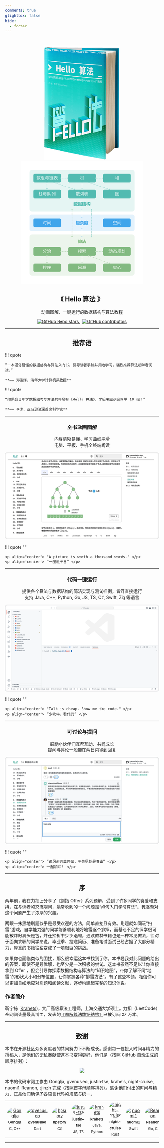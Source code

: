 ```yaml
---
comments: true
glightbox: false
hide:
  - footer
---
```


<h1 align="center">  </h1>

<p align="center">
  <img src="index.assets/conceptual_rendering.png" width="250">
  <img src="index.assets/hello_algo_mindmap_tp.png" width="400">
</p>

<h2 align="center"> 《 Hello 算法 》</h2>

<p align="center"> 动画图解、一键运行的数据结构与算法教程 </p>

<p align="center">
  <a href="https://github.com/krahets/hello-algo">
    <img alt="GitHub Repo stars" src="https://img.shields.io/github/stars/krahets/hello-algo?style=social&link=https%3A%2F%2Fgithub.com%2Fkrahets%2Fhello-algo">
  </a>
  &nbsp;
  <a href="https://github.com/krahets/hello-algo">
    <img alt="GitHub contributors" src="https://img.shields.io/github/contributors-anon/krahets/hello-algo?style=social&logo=handshake&logoColor=%23101010">
  </a>
</p>

---

<h2 align="center"> 推荐语 </h2>

!!! quote

    “一本通俗易懂的数据结构与算法入门书，引导读者手脑并用地学习，强烈推荐算法初学者阅读。”

    **—— 邓俊辉，清华大学计算机系教授**

!!! quote

    “如果我当年学数据结构与算法的时候有《Hello 算法》，学起来应该会简单 10 倍！”

    **—— 李沐，亚马逊资深首席科学家**

---

<h3 align="center"> 全书动画图解 </h3>

<p align="center"> 内容清晰易懂、学习曲线平滑</br>电脑、平板、手机全终端阅读 </p>

![algorithm_animation](index.assets/animation.gif)

!!! quote ""

    <p align="center"> "A picture is worth a thousand words." </p>
    <p align="center"> “一图胜千言” </p>

---

<h3 align="center"> 代码一键运行 </h3>

<p align="center"> 提供各个算法与数据结构的简洁实现与测试样例，皆可直接运行</br>支持 Java, C++, Python, Go, JS, TS, C#, Swift, Zig 等语言 </p>

![running_code](index.assets/running_code.gif)

!!! quote ""

    <p align="center"> "Talk is cheap. Show me the code." </p>
    <p align="center"> “少吹牛，看代码” </p>

---

<h3 align="center"> 可讨论与提问 </h3>

<p align="center"> 鼓励小伙伴们互帮互助、共同成长</br>提问与评论一般能在两日内得到回复 </p>

![comment](index.assets/comment.gif)

!!! quote ""

    <p align="center"> “追风赶月莫停留，平芜尽处是春山” </p>
    <p align="center"> 一起加油！ </p>

---

<h2 align="center"> 序 </h2>

两年前，我在力扣上分享了《剑指 Offer》系列题解，受到了许多同学的喜爱和支持。在与读者的交流期间，最常收到的一个问题是“如何入门学习算法”。我逐渐对这个问题产生了浓厚的兴趣。

两眼一抹黑地刷题似乎是最受欢迎的方法，简单直接且有效。刷题就如同玩“扫雷”游戏，自学能力强的同学能够顺利地将地雷逐个排掉，而基础不足的同学很可能被炸的满头是包，并在挫折中步步退缩。通读教材书籍也是一种常见做法，但对于面向求职的同学来说，毕业季、投递简历、准备笔试面试已经占据了大部分精力，厚重的书籍往往变成了一项艰巨的挑战。

如果你也面临类似的困扰，那么很幸运这本书找到了你。本书是我对此问题的给出的答案，即使不是最优解，也至少是一次积极的尝试。这本书虽然不足以让你直接拿到 Offer ，但会引导你探索数据结构与算法的“知识地图”，带你了解不同“地雷”的形状大小和分布位置，让你掌握各种“排雷方法”。有了这些本领，相信你可以更加自如地应对刷题和阅读文献，逐步构建起完整的知识体系。

<h3 align="left"> 作者简介 </h3>

靳宇栋 ([Krahets](https://leetcode.cn/u/jyd/))，大厂高级算法工程师，上海交通大学硕士。力扣（LeetCode）全网阅读量最高博主，发表的[《图解算法数据结构》](https://leetcode.cn/leetbook/detail/illustration-of-algorithm/)已被订阅 27 万本。

---

<h2 align="center"> 致谢 </h2>

本书在开源社区众多贡献者的共同努力下不断成长。感谢每一位投入时间与精力的撰稿人，是他们的无私奉献使这本书变得更好，他们是（按照 GitHub 自动生成的顺序排列）：

<p align="center">
    <a href="https://github.com/krahets/hello-algo/graphs/contributors">
        <img width="550" src="https://contrib.rocks/image?repo=krahets/hello-algo" />
    </a>
</p>

本书的代码审阅工作由 Gonglja, gvenusleo, justin‐tse, krahets, night-cruise, nuomi1, Reanon, sjinzh 完成（按照首字母顺序排列）。感谢他们付出的时间与精力，正是他们确保了各语言代码的规范与统一。

<div class="center-table">
    <table>
        <tbody>
            <td align="center"><a href="https://github.com/Gonglja"><img style="border-radius: 50%;" src="https://avatars.githubusercontent.com/u/39959756?v=4" width="50px;" alt="Gonglja"/><br /><sub><b>Gonglja</b></sub></a><br /><sub>C, C++</sub></td>
            <td align="center"><a href="https://github.com/gvenusleo"><img style="border-radius: 50%;" src="https://avatars.githubusercontent.com/u/79075347?v=4" width="50px;" alt="gvenusleo"/><br /><sub><b>gvenusleo</b></sub></a><br /><sub>Dart</sub></td>
            <td align="center"><a href="https://github.com/hpstory"><img style="border-radius: 50%;" src="https://avatars.githubusercontent.com/u/33348162?v=4" width="50px;" alt="hpstory"/><br /><sub><b>hpstory</b></sub></a><br /><sub>C#</sub></td>
            <td align="center"><a href="https://github.com/justin-tse"><img style="border-radius: 50%;" src="https://avatars.githubusercontent.com/u/24556310?v=4" width="50px;" alt="justin-tse"/><br /><sub><b>justin-tse</b></sub></a><br /><sub>JS, TS</sub></td>
            <td align="center"><a href="https://github.com/krahets"><img style="border-radius: 50%;" src="https://avatars.githubusercontent.com/u/26993056?v=4" width="50px;" alt="krahets"/><br /><sub><b>krahets</b></sub></a><br /><sub>Java, Python</sub></td>
            <td align="center"><a href="https://github.com/night-cruise"><img style="border-radius: 50%;" src="https://avatars.githubusercontent.com/u/77157236?v=4" width="50px;" alt="night-cruise"/><br /><sub><b>night-cruise</b></sub></a><br /><sub>Rust</sub></td>
            <td align="center"><a href="https://github.com/nuomi1"><img style="border-radius: 50%;" src="https://avatars.githubusercontent.com/u/3739017?v=4" width="50px;" alt="nuomi1"/><br /><sub><b>nuomi1</b></sub></a><br /><sub>Swift</sub></td>
            <td align="center"><a href="https://github.com/Reanon"><img style="border-radius: 50%;" src="https://avatars.githubusercontent.com/u/22005836?v=4" width="50px;" alt="Reanon"/><br /><sub><b>Reanon</b></sub></a><br /><sub>Go, C</sub></td>
            <td align="center"><a href="https://github.com/sjinzh"><img style="border-radius: 50%;" src="https://avatars.githubusercontent.com/u/99076655?v=4" width="50px;" alt="sjinzh"/><br /><sub><b>sjinzh</b></sub></a><br /><sub>Rust, Zig</sub></td>
        </tbody>
    </table>
</div>

---
